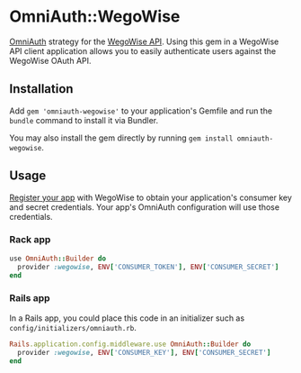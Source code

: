 # OmniAuth::WegoWise

[OmniAuth](https://github.com/intridea/omniauth) strategy for the
[WegoWise API](https://www.wegowise.com/api). Using this gem in a WegoWise API
client application allows you to easily authenticate users against the WegoWise
OAuth API.

## Installation

Add `gem 'omniauth-wegowise'` to your application's Gemfile and run the
`bundle` command to install it via Bundler.

You may also install the gem directly by running
`gem install omniauth-wegowise`.


## Usage

[Register your app](https://www.wegowise.com/api/register) with WegoWise to
obtain your application's consumer key and secret credentials. Your app's
OmniAuth configuration will use those credentials.

### Rack app

```ruby
use OmniAuth::Builder do
  provider :wegowise, ENV['CONSUMER_TOKEN'], ENV['CONSUMER_SECRET']
end
```

### Rails app

In a Rails app, you could place this code in an initializer such as
`config/initializers/omniauth.rb`.

```ruby
Rails.application.config.middleware.use OmniAuth::Builder do
  provider :wegowise, ENV['CONSUMER_KEY'], ENV['CONSUMER_SECRET']
end
```

